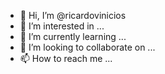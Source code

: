 - 👋 Hi, I’m @ricardovinicios
- 👀 I’m interested in ...
- 🌱 I’m currently learning ...
- 💞️ I’m looking to collaborate on ...
- 📫 How to reach me ...

<!---
ricardovinicios/ricardovinicios is a ✨ special ✨ repository because its `README.md` (this file) appears on your GitHub profile.
You can click the Preview link to take a look at your changes.
--->
